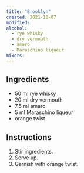 ```yaml
---
title: "Brooklyn"
created: 2021-10-07
modified:
alcohol:
  - rye whisky
  - dry vermouth
  - amaro
  - Maraschino liqueur
mixers:
---
```



## Ingredients

- 50 ml rye whisky
- 20 ml dry vermouth
- 7.5 ml amaro
- 5 ml Maraschino liqueur
- orange twist

## Instructions

1. Stir ingredients.
2. Serve up.
3. Garnish with orange twist.
